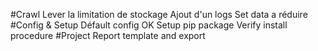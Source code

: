 #Crawl
Lever la limitation de stockage
Ajout d'un logs
Set data a réduire
#Config & Setup
Défault config OK
Setup pip package 
Verify install procedure
#Project
Report template and export


